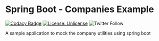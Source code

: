# Spring Boot - Companies Example

[![Codacy Badge](https://api.codacy.com/project/badge/Grade/a86e43f53a4d4835ba80d0f72afbeba3)](https://app.codacy.com/app/Vignesh-Durairaj/Spring-Boot-Companies?utm_source=github.com&utm_medium=referral&utm_content=Vignesh-Durairaj/Spring-Boot-Companies&utm_campaign=Badge_Grade_Dashboard) [![License: Unlicense](https://img.shields.io/badge/license-Unlicense-blue.svg)](https://github.com/Vignesh-Durairaj/Spring-Boot-Companies/blob/master/LICENSE) 
![Twitter Follow](https://img.shields.io/twitter/follow/vigneshdurairaj.svg?style=social)

A sample application to mock the company utilities using spring boot
